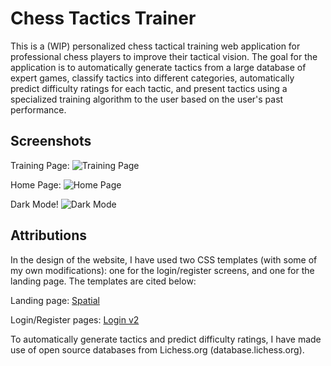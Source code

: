 # Chess Tactics Trainer

This is a (WIP) personalized chess tactical training web application for professional chess players to improve their tactical vision. The goal for the application is to automatically generate tactics from a large database of expert games, classify tactics into different categories, automatically predict difficulty ratings for each tactic, and present tactics using a specialized training algorithm to the user based on the user's past performance.

## Screenshots
Training Page:
![Training Page](https://drive.google.com/uc?export=view&id=1khUG7aJlPfrHufwnj7seEgkD5Ku_xpzX)

Home Page:
![Home Page](https://drive.google.com/uc?export=view&id=1d2QpYlR39lqwLF1P09XWIkEy8RwtctzG)

Dark Mode!
![Dark Mode](https://drive.google.com/uc?export=view&id=1I4APQR-Uq0rhrtZi86H8Ps4FCsGevHKx)



## Attributions

In the design of the website, I have used two CSS templates (with some of my own modifications): one for the login/register screens, and one for the landing page. The templates are cited below:

Landing page: [Spatial](https://templated.co/spatial)

Login/Register pages: [Login v2](https://colorlib.com/wp/template/login-form-v2/)

To automatically generate tactics and predict difficulty ratings, I have made use of open source databases from Lichess.org (database.lichess.org).
